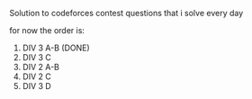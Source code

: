 Solution to codeforces contest questions that i solve every day 

for now the order is:

1. DIV 3 A-B (DONE)
2. DIV 3 C
3. DIV 2 A-B
4. DIV 2 C
5. DIV 3 D